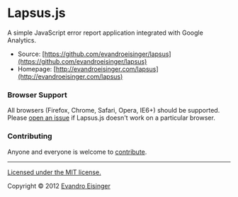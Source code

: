 # Lapsus.js

A simple JavaScript error report application integrated with Google Analytics.

* Source: [https://github.com/evandroeisinger/lapsus](https://github.com/evandroeisinger/lapsus)
* Homepage: [http://evandroeisinger.com/lapsus](http://evandroeisinger.com/lapsus)

### Browser Support

All browsers (Firefox, Chrome, Safari, Opera, IE6+) should be supported. Please [open an issue](https://github.com/evandroeisinger/lapsus/issues) if Lapsus.js doesn't work on a particular browser.

### Contributing

Anyone and everyone is welcome to [contribute](https://github.com/evandroeisinger/lapsus/fork).

----

[Licensed under the MIT license.](http://www.opensource.org/licenses/mit-license.php)

Copyright © 2012 [Evandro Eisinger](http://evandroeisinger.com)